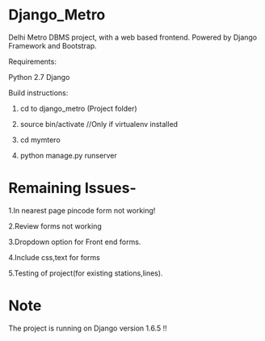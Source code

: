 Django_Metro
============

Delhi Metro DBMS project, with a web based frontend. Powered by Django Framework and Bootstrap.

Requirements:

Python 2.7
Django

Build instructions:

1. cd to django_metro (Project folder)

2. source bin/activate  //Only if virtualenv installed

3. cd mymtero

4. python manage.py runserver


Remaining Issues-
==============

1.In nearest page pincode form not working!

2.Review forms not working

3.Dropdown option for Front end forms.

4.Include css,text for forms

5.Testing of project(for existing stations,lines).


Note
====

The project is running on Django version 1.6.5 !!














